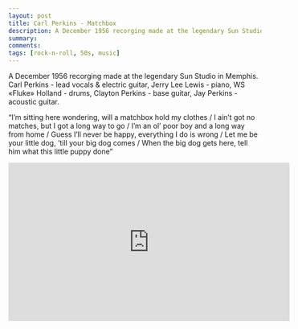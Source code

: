 ```yaml
---
layout: post
title: Carl Perkins - Matchbox
description: A December 1956 recorging made at the legendary Sun Studio in Memphis.
summary: 
comments: 
tags: [rock-n-roll, 50s, music]
---
```


A December 1956 recorging made at the legendary Sun Studio in Memphis. Carl Perkins - lead vocals & electric guitar, Jerry Lee Lewis - piano, WS «Fluke» Holland - drums, Clayton Perkins - base guitar, Jay Perkins - acoustic guitar.

“I’m sitting here wondering, will a matchbox hold my clothes / I ain’t got no matches, but I got a long way to go / I’m an ol’ poor boy and a long way from home / Guess I’ll never be happy, everything I do is wrong / Let me be your little dog, ’till your big dog comes / When the big dog gets here, tell him what this little puppy done”

<div class="youtube-embed-container">
	<iframe width="560" height="315" src="https://www.youtube.com/embed/PYH_SS_aYtA" title="YouTube video player" frameborder="0" allow="accelerometer; autoplay; clipboard-write; encrypted-media; gyroscope; picture-in-picture" allowfullscreen></iframe>
</div>